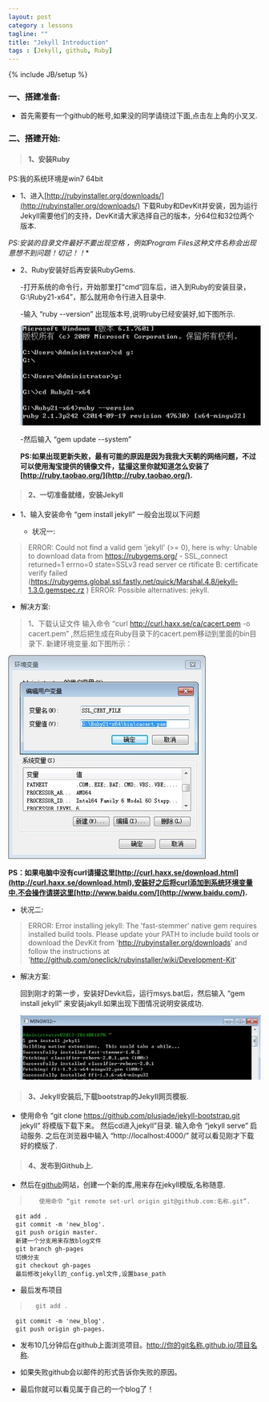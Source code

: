 ```yaml
---
layout: post
category : lessons
tagline: ""
title: "Jekyll Introduction"
tags : [Jekyll, github, Ruby]
---
```

{% include JB/setup %}

### 一、搭建准备:

*   首先需要有一个github的帐号,如果没的同学请绕过下面,点击左上角的小叉叉.

### 二、搭建开始:

>#### 1、安装Ruby

PS:我的系统环境是win7 64bit


*   1、进入[http://rubyinstaller.org/downloads/](http://rubyinstaller.org/downloads/)
下载Ruby和DevKit并安装，因为运行Jekyll需要他们的支持，DevKit请大家选择自己的版本，分64位和32位两个版本.

<!--more-->

**PS:安装的目录文件最好不要出现空格* ，例如Program Files这种文件名称会出现意想不到问题！切记！！**

*   2、Ruby安装好后再安装RubyGems.
	
	-打开系统的命令行，开始那里打“cmd”回车后，进入到Ruby的安装目录，G:\Ruby21-x64”，那么就用命令行进入目录中.

	-输入 “ruby --version” 出现版本号,说明ruby已经安装好,如下图所示.

	![markdown](/images/jekyll_1.jpg)

	-然后输入 “gem update --system”
	
	**PS:如果出现更新失败，最有可能的原因是因为我我大天朝的网络问题，不过可以使用淘宝提供的镜像文件，猛撮这里你就知道怎么安装了[http://ruby.taobao.org/](http://ruby.taobao.org/).**

>#### 2、一切准备就绪，安装Jekyll

*  1、输入安装命令 “gem install jekyll” 一般会出现以下问题

   - 状况一:

>	ERROR:  Could not find a valid gem 'jekyll' (>= 0), here is why:
	          Unable to download data from https://rubygems.org/ - SSL_connect returned=1 errno=0 state=SSLv3 read server ce
	rtificate B: certificate verify failed (https://rubygems.global.ssl.fastly.net/quick/Marshal.4.8/jekyll-1.3.0.gemspec.rz
	)
	ERROR:  Possible alternatives: jekyll.


   - 解决方案:

>	1、下载认证文件
	输入命令 “curl http://curl.haxx.se/ca/cacert.pem -o cacert.pem” ,然后把生成在Ruby目录下的cacert.pem移动到里面的bin目录下.
	新建环境变量.如下图所示：
	
![markdown](/images/jekyll_2.jpg)

**PS：如果电脑中没有curl请撮这里[http://curl.haxx.se/download.html](http://curl.haxx.se/download.html),安装好之后将curl添加到系统环境变量中.不会操作请搓这里[http://www.baidu.com/](http://www.baidu.com/).**

  - 状况二:

>	ERROR:  Error installing jekyll:
        The 'fast-stemmer' native gem requires installed build tools.
	Please update your PATH to include build tools or download the DevKit
	from 'http://rubyinstaller.org/downloads' and follow the instructions
	at 'http://github.com/oneclick/rubyinstaller/wiki/Development-Kit'

 - 解决方案:
	
	回到刚才的第一步，安装好Devkit后，运行msys.bat后，然后输入 “gem install jekyll” 来安装jakyll.如果出现下图情况说明安装成功.

	![markdown](/images/jekyll_3.jpg)

>#### 3、Jekyll安装后,下载bootstrap的Jekyll网页模板.

*  使用命令 “git clone https://github.com/plusjade/jekyll-bootstrap.git jekyll” 将模版下载下来。
   然后cd进入jekyll”目录.
   输入命令 “jekyll serve” 启动服务.
   之后在浏览器中输入 “http://localhost:4000/” 就可以看见刚才下载好的模版了.

>#### 4、发布到Github上.

*   然后在[github](在github网站，我们创建一个新的库，jekyll-demo)网站，创建一个新的库,用来存在jekyll模版,名称随意.

>        使用命令 “git remote set-url origin git@github.com:名称.git”.
	  git add .	
	  git commit -m 'new_blog'.
	  git push origin master.
	  新建一个分支用来存放blog文件
	  git branch gh-pages
	  切换分支
	  git checkout gh-pages
	  最后修改jekyll的_config.yml文件,设置base_path

*   最后发布项目

>       git add .	
	  git commit -m 'new_blog'.
	  git push origin gh-pages.	

*   发布10几分钟后在github上面浏览项目。http://你的git名称.github.io/项目名称.

*   如果失败github会以邮件的形式告诉你失败的原因。

*   最后你就可以看见属于自己的一个blog了！






